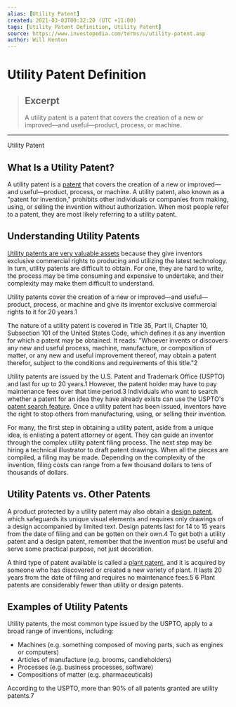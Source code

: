 ```yaml
---
alias: [Utility Patent]
created: 2021-03-03T00:32:20 (UTC +11:00)
tags: [Utility Patent Definition, Utility Patent]
source: https://www.investopedia.com/terms/u/utility-patent.asp
author: Will Kenton
---
```


# Utility Patent Definition

> ## Excerpt
> A utility patent is a patent that covers the creation of a new or improved—and useful—product, process, or machine.

---

Utility Patent
## What Is a Utility Patent?

A utility patent is a [patent](https://www.investopedia.com/terms/p/patent.asp) that covers the creation of a new or improved—and useful—product, process, or machine. A utility patent, also known as a "patent for invention," prohibits other individuals or companies from making, using, or selling the invention without authorization. When most people refer to a patent, they are most likely referring to a utility patent.

## Understanding Utility Patents

[Utility patents are very valuable assets](https://www.investopedia.com/articles/fundamental-analysis/09/valuing-patent.asp) because they give inventors exclusive commercial rights to producing and utilizing the latest technology. In turn, utility patents are difficult to obtain. For one, they are hard to write, the process may be time consuming and expensive to undertake, and their complexity may make them difficult to understand.

Utility patents cover the creation of a new or improved—and useful—product, process, or machine and give its inventor exclusive commercial rights to it for 20 years.1

The nature of a utility patent is covered in Title 35, Part II, Chapter 10, Subsection 101 of the United States Code, which defines it as any invention for which a patent may be obtained. It reads: "Whoever invents or discovers any new and useful process, machine, manufacture, or composition of matter, or any new and useful improvement thereof, may obtain a patent therefor, subject to the conditions and requirements of this title."2

Utility patents are issued by the U.S. Patent and Trademark Office (USPTO) and last for up to 20 years.1 However, the patent holder may have to pay maintenance fees over that time period.3 Individuals who want to search whether a patent for an idea they have already exists can use the USPTO's [patent search feature](https://www.uspto.gov/patents-application-process/search-patents). Once a utility patent has been issued, inventors have the right to stop others from manufacturing, using, or selling their invention.

For many, the first step in obtaining a utility patent, aside from a unique idea, is enlisting a patent attorney or agent. They can guide an inventor through the complex utility patent filing process. The next step may be hiring a technical illustrator to draft patent drawings. When all the pieces are compiled, a filing may be made. Depending on the complexity of the invention, filing costs can range from a few thousand dollars to tens of thousands of dollars.

## Utility Patents vs. Other Patents

A product protected by a utility patent may also obtain a [design patent](https://www.investopedia.com/terms/d/design-patent.asp), which safeguards its unique visual elements and requires only drawings of a design accompanied by limited text. Design patents last for 14 to 15 years from the date of filing and can be gotten on their own.4 To get both a utility patent and a design patent, remember that the invention must be useful and serve some practical purpose, not just decoration.

A third type of patent available is called a [plant patent](https://www.investopedia.com/terms/p/plant-patent.asp), and it is acquired by someone who has discovered or created a new variety of plant. It lasts 20 years from the date of filing and requires no maintenance fees.5 6 Plant patents are considerably fewer than utility or design patents.

## Examples of Utility Patents

Utility patents, the most common type issued by the USPTO, apply to a broad range of inventions, including:

-   Machines (e.g. something composed of moving parts, such as engines or computers)
-   Articles of manufacture (e.g. brooms, candleholders)
-   Processes (e.g. business processes, software)
-   Compositions of matter (e.g. pharmaceuticals) 

According to the USPTO, more than 90% of all patents granted are utility patents.7
